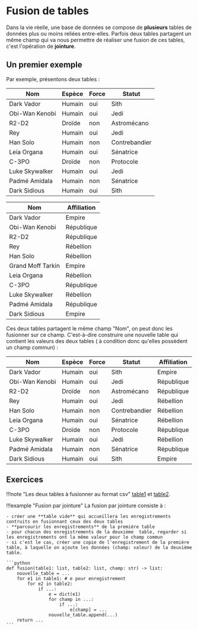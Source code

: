 # Fusion de tables

Dans la vie réelle, une base de données se compose de **plusieurs** tables de données plus ou moins reliées entre-elles. Parfois deux tables partagent un même champ qui va nous permettre de réaliser une fusion de ces tables, c'est l'opération de **jointure**.

## Un premier exemple

Par exemple, présentons deux tables :

| Nom            | Espèce | Force | Statut        |
| -------------- | ------ | ----- | ------------- |
| Dark Vador     | Humain | oui   | Sith          |
| Obi-Wan Kenobi | Humain | oui   | Jedi          |
| R2-D2          | Droïde | non   | Astromécano   |
| Rey            | Humain | oui   | Jedi          |
| Han Solo       | Humain | non   | Contrebandier |
| Leia Organa    | Humain | oui   | Sénatrice     |
| C-3PO          | Droïde | non   | Protocole     |
| Luke Skywalker | Humain | oui   | Jedi          |
| Padmé Amidala  | Humain | non   | Sénatrice     |
| Dark Sidious   | Humain | oui   | Sith          |

| Nom               | Affiliation |
| ----------------- | ----------- |
| Dark Vador        | Empire      |
| Obi-Wan Kenobi    | République  |
| R2-D2             | République  |
| Rey               | Rébellion   |
| Han Solo          | Rébellion   |
| Grand Moff Tarkin | Empire      |
| Leia Organa       | Rébellion   |
| C-3PO             | République  |
| Luke Skywalker    | Rébellion   |
| Padmé Amidala     | République  |
| Dark Sidious      | Empire      |

Ces deux tables partagent le même champ "Nom", on peut donc les fusionner sur ce champ. C'est-à-dire construire une nouvelle table qui contient les valeurs des deux tables ( à condition donc qu'elles possèdent un champ commun) :

| Nom            | Espèce | Force | Statut        | Affiliation |
| -------------- | ------ | ----- | ------------- | ----------- |
| Dark Vador     | Humain | oui   | Sith          | Empire      |
| Obi-Wan Kenobi | Humain | oui   | Jedi          | République  |
| R2-D2          | Droïde | non   | Astromécano   | République  |
| Rey            | Humain | oui   | Jedi          | Rébellion   |
| Han Solo       | Humain | non   | Contrebandier | Rébellion   |
| Leia Organa    | Humain | oui   | Sénatrice     | Rébellion   |
| C-3PO          | Droïde | non   | Protocole     | République  |
| Luke Skywalker | Humain | oui   | Jedi          | Rébellion   |
| Padmé Amidala  | Humain | non   | Sénatrice     | République  |
| Dark Sidious   | Humain | oui   | Sith          | Empire      |


## Exercices

!!!note "Les deux tables à fusionner au format csv"
    [table1](table1.csv) et [table2](table2.csv).


!!!example "Fusion par jointure"
    La fusion par jointure consiste à :

    - créer une **table vide** qui accueillera les enregistrements contruits en fusionnant ceux des deux tables
    - **parcourir les enregistrements** de la première table
    - pour chacun des enregistrements de la deuxième  table, regarder si les enregistrements ont la même valeur pour le champ commun
    - si c'est le cas, créer une copie de l'enregistrement de la première table, à laquelle on ajoute les données (champ: valeur) de la deuxième table.

    ```python
    def fusion(table1: list, table2: list, champ: str) -> list:
        nouvelle_table = ...
        for e1 in table1: # e pour enregistrement
            for e2 in table2:
                if ...:
                    e = dict(e1)
                    for champ in ...:
                        if ...:
                            e[champ] = ...
                    nouvelle_table.append(...)
        return ...
    ```